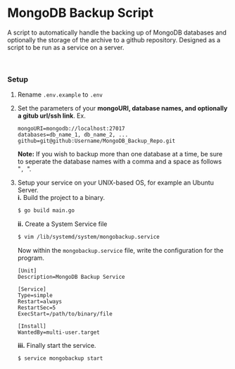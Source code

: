 # MongoDB Backup Script
A script to automatically handle the backing up of MongoDB databases and optionally the storage of the archive to a github repository. Designed as a script to be run as a service on a server.

<br>

### Setup

1. Rename `.env.example` to `.env`
2. Set the parameters of your **mongoURI, database names, and optionally a gitub url/ssh link**. Ex.
    ```.env
    mongoURI=mongodb://localhost:27017
    databases=db_name_1, db_name_2, ...
    github=git@github:Username/MongoDB_Backup_Repo.git
    ```
    **Note:** If you wish to backup more than one database at a time, be sure to seperate the database names with a comma and a space as follows "`, `".

3. Setup your service on your UNIX-based OS, for example an Ubuntu Server.   
    **i.** Build the project to a binary.
    ```bash
    $ go build main.go
    ```
    **ii.** Create a System Service file
    ```bash
    $ vim /lib/systemd/system/mongobackup.service
    ```
    Now within the `mongobackup.service` file, write the configuration for the program.
    ```service
    [Unit]
    Description=MongoDB Backup Service

    [Service]
    Type=simple
    Restart=always
    RestartSec=5
    ExecStart=/path/to/binary/file

    [Install]
    WantedBy=multi-user.target
    ```
    **iii.** Finally start the service.
    ```bash
    $ service mongobackup start
    ```

